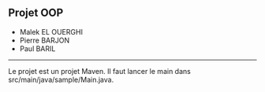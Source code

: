 Projet OOP
---
* Malek EL OUERGHI
* Pierre BARJON
* Paul BARIL

---

Le projet est un projet Maven. Il faut lancer le main dans
src/main/java/sample/Main.java.
